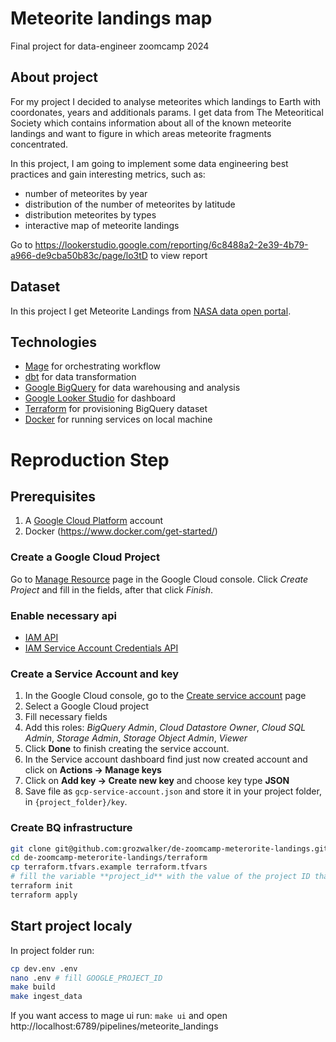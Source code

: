 # Meteorite landings map
Final project for data-engineer zoomcamp 2024

## About project

For my project I decided to analyse meteorites which landings to Earth with coordonates, years and additionals params. I get data from The Meteoritical Society which contains information about all of the known meteorite landings and want to figure in which areas meteorite fragments concentrated.

In this project, I am going to implement some data engineering best practices and gain interesting metrics, such as:

* number of meteorites by year
* distribution of the number of meteorites by latitude
* distribution meteorites by types
* interactive map of meteorite landings


Go to https://lookerstudio.google.com/reporting/6c8488a2-2e39-4b79-a966-de9cba50b83c/page/lo3tD to view report


## Dataset

In this project I get Meteorite Landings from [NASA data open portal](https://data.nasa.gov/Space-Science/Meteorite-Landings/gh4g-9sfh/about_data).

## Technologies

* [Mage](https://www.mage.ai/) for orchestrating workflow
* [dbt](https://www.getdbt.com/) for data transformation
* [Google BigQuery](https://cloud.google.com/bigquery) for data warehousing and analysis
* [Google Looker Studio](https://lookerstudio.google.com) for dashboard
* [Terraform](https://www.terraform.io/) for provisioning BigQuery dataset
* [Docker](https://www.docker.com/) for running services on local machine


# Reproduction Step

## Prerequisites

1. A [Google Cloud Platform](https://cloud.google.com/) account
1. Docker (https://www.docker.com/get-started/)

### Create a Google Cloud Project

Go to [Manage Resource](https://console.cloud.google.com/cloud-resource-manager) page in the Google Cloud console. Click _Create Project_ and fill in the fields, after that click _Finish_.

### Enable necessary api

* [IAM API](https://console.cloud.google.com/flows/enableapi?apiid=iam.googleapis.com)
* [IAM Service Account Credentials API](https://console.cloud.google.com/apis/library/iamcredentials.googleapis.com)

### Create a Service Account and key

1. In the Google Cloud console, go to the [Create service account](https://console.cloud.google.com/projectselector/iam-admin/serviceaccounts/create) page
1. Select a Google Cloud project
1. Fill necessary fields
1. Add this roles: _BigQuery Admin_, _Cloud Datastore Owner_, _Cloud SQL Admin_, _Storage Admin_, _Storage Object Admin_, _Viewer_
1. Click **Done** to finish creating the service account.
1. In the Service account dashboard find just now created account and click on **Actions -> Manage keys**
1. Click on **Add key -> Create new key** and choose key type **JSON**
1. Save file as `gcp-service-account.json` and store it in your project folder, in `{project_folder}/key`.

### Create BQ infrastructure

```bash
git clone git@github.com:grozwalker/de-zoomcamp-meterorite-landings.git
cd de-zoomcamp-meterorite-landings/terraform
cp terraform.tfvars.example terraform.tfvars
# fill the variable **project_id** with the value of the project ID that you created above
terraform init
terraform apply
```


## Start project localy

In project folder run:

```bash
cp dev.env .env
nano .env # fill GOOGLE_PROJECT_ID
make build
make ingest_data
```

If you want access to mage ui run: `make ui` and open http://localhost:6789/pipelines/meteorite_landings
